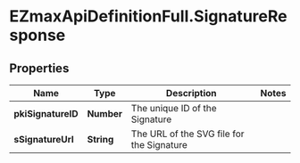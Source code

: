 # EZmaxApiDefinitionFull.SignatureResponse

## Properties

Name | Type | Description | Notes
------------ | ------------- | ------------- | -------------
**pkiSignatureID** | **Number** | The unique ID of the Signature | 
**sSignatureUrl** | **String** | The URL of the SVG file for the Signature | 


